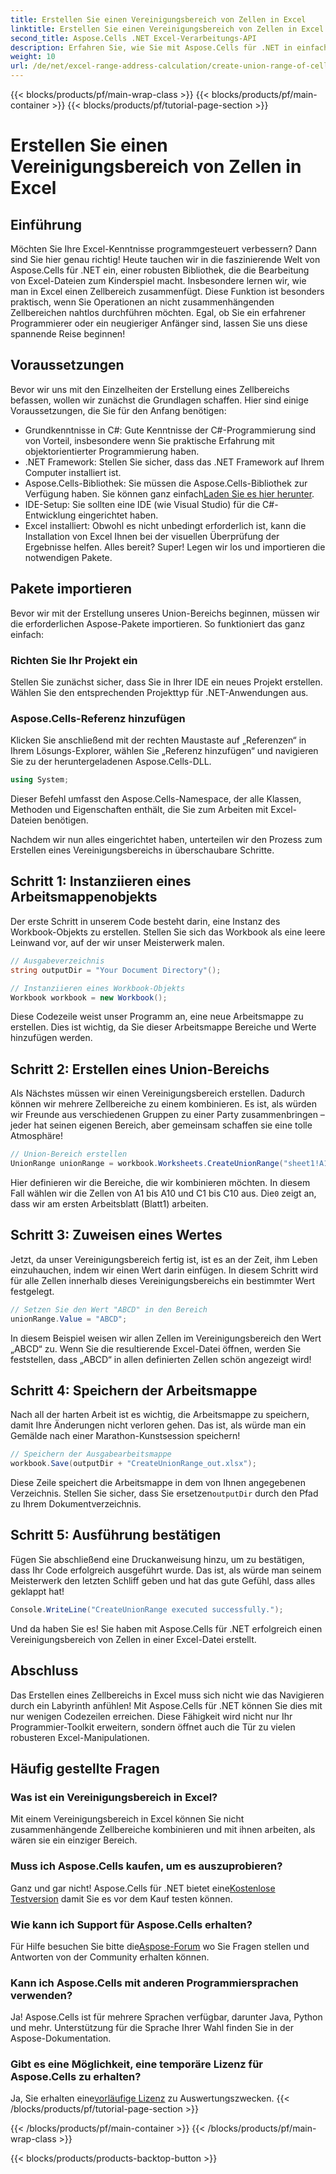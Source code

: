 ```yaml
---
title: Erstellen Sie einen Vereinigungsbereich von Zellen in Excel
linktitle: Erstellen Sie einen Vereinigungsbereich von Zellen in Excel
second_title: Aspose.Cells .NET Excel-Verarbeitungs-API
description: Erfahren Sie, wie Sie mit Aspose.Cells für .NET in einfachen Schritten einen Zellbereich in Excel erstellen. Verbessern Sie Ihre Excel-Kenntnisse programmgesteuert.
weight: 10
url: /de/net/excel-range-address-calculation/create-union-range-of-cells-in-excel/
---
```


{{< blocks/products/pf/main-wrap-class >}}
{{< blocks/products/pf/main-container >}}
{{< blocks/products/pf/tutorial-page-section >}}

# Erstellen Sie einen Vereinigungsbereich von Zellen in Excel

## Einführung
Möchten Sie Ihre Excel-Kenntnisse programmgesteuert verbessern? Dann sind Sie hier genau richtig! Heute tauchen wir in die faszinierende Welt von Aspose.Cells für .NET ein, einer robusten Bibliothek, die die Bearbeitung von Excel-Dateien zum Kinderspiel macht. Insbesondere lernen wir, wie man in Excel einen Zellbereich zusammenfügt. Diese Funktion ist besonders praktisch, wenn Sie Operationen an nicht zusammenhängenden Zellbereichen nahtlos durchführen möchten. Egal, ob Sie ein erfahrener Programmierer oder ein neugieriger Anfänger sind, lassen Sie uns diese spannende Reise beginnen!
## Voraussetzungen
Bevor wir uns mit den Einzelheiten der Erstellung eines Zellbereichs befassen, wollen wir zunächst die Grundlagen schaffen. Hier sind einige Voraussetzungen, die Sie für den Anfang benötigen:
- Grundkenntnisse in C#: Gute Kenntnisse der C#-Programmierung sind von Vorteil, insbesondere wenn Sie praktische Erfahrung mit objektorientierter Programmierung haben.
- .NET Framework: Stellen Sie sicher, dass das .NET Framework auf Ihrem Computer installiert ist.
-  Aspose.Cells-Bibliothek: Sie müssen die Aspose.Cells-Bibliothek zur Verfügung haben. Sie können ganz einfach[Laden Sie es hier herunter](https://releases.aspose.com/cells/net/).
- IDE-Setup: Sie sollten eine IDE (wie Visual Studio) für die C#-Entwicklung eingerichtet haben.
- Excel installiert: Obwohl es nicht unbedingt erforderlich ist, kann die Installation von Excel Ihnen bei der visuellen Überprüfung der Ergebnisse helfen.
Alles bereit? Super! Legen wir los und importieren die notwendigen Pakete.
## Pakete importieren
Bevor wir mit der Erstellung unseres Union-Bereichs beginnen, müssen wir die erforderlichen Aspose-Pakete importieren. So funktioniert das ganz einfach:
### Richten Sie Ihr Projekt ein
Stellen Sie zunächst sicher, dass Sie in Ihrer IDE ein neues Projekt erstellen. Wählen Sie den entsprechenden Projekttyp für .NET-Anwendungen aus.
### Aspose.Cells-Referenz hinzufügen
Klicken Sie anschließend mit der rechten Maustaste auf „Referenzen“ in Ihrem Lösungs-Explorer, wählen Sie „Referenz hinzufügen“ und navigieren Sie zu der heruntergeladenen Aspose.Cells-DLL. 
```csharp
using System;
```
Dieser Befehl umfasst den Aspose.Cells-Namespace, der alle Klassen, Methoden und Eigenschaften enthält, die Sie zum Arbeiten mit Excel-Dateien benötigen.

Nachdem wir nun alles eingerichtet haben, unterteilen wir den Prozess zum Erstellen eines Vereinigungsbereichs in überschaubare Schritte.
## Schritt 1: Instanziieren eines Arbeitsmappenobjekts
Der erste Schritt in unserem Code besteht darin, eine Instanz des Workbook-Objekts zu erstellen. Stellen Sie sich das Workbook als eine leere Leinwand vor, auf der wir unser Meisterwerk malen.
```csharp
// Ausgabeverzeichnis
string outputDir = "Your Document Directory"();

// Instanziieren eines Workbook-Objekts
Workbook workbook = new Workbook();
```
Diese Codezeile weist unser Programm an, eine neue Arbeitsmappe zu erstellen. Dies ist wichtig, da Sie dieser Arbeitsmappe Bereiche und Werte hinzufügen werden.
## Schritt 2: Erstellen eines Union-Bereichs
Als Nächstes müssen wir einen Vereinigungsbereich erstellen. Dadurch können wir mehrere Zellbereiche zu einem kombinieren. Es ist, als würden wir Freunde aus verschiedenen Gruppen zu einer Party zusammenbringen – jeder hat seinen eigenen Bereich, aber gemeinsam schaffen sie eine tolle Atmosphäre!
```csharp
// Union-Bereich erstellen
UnionRange unionRange = workbook.Worksheets.CreateUnionRange("sheet1!A1:A10,sheet1!C1:C10", 0);
```
 Hier definieren wir die Bereiche, die wir kombinieren möchten. In diesem Fall wählen wir die Zellen von A1 bis A10 und C1 bis C10 aus. Die`0` zeigt an, dass wir am ersten Arbeitsblatt (Blatt1) arbeiten.
## Schritt 3: Zuweisen eines Wertes
Jetzt, da unser Vereinigungsbereich fertig ist, ist es an der Zeit, ihm Leben einzuhauchen, indem wir einen Wert darin einfügen. In diesem Schritt wird für alle Zellen innerhalb dieses Vereinigungsbereichs ein bestimmter Wert festgelegt.
```csharp
// Setzen Sie den Wert "ABCD" in den Bereich
unionRange.Value = "ABCD";
```
In diesem Beispiel weisen wir allen Zellen im Vereinigungsbereich den Wert „ABCD“ zu. Wenn Sie die resultierende Excel-Datei öffnen, werden Sie feststellen, dass „ABCD“ in allen definierten Zellen schön angezeigt wird!
## Schritt 4: Speichern der Arbeitsmappe
Nach all der harten Arbeit ist es wichtig, die Arbeitsmappe zu speichern, damit Ihre Änderungen nicht verloren gehen. Das ist, als würde man ein Gemälde nach einer Marathon-Kunstsession speichern!
```csharp
// Speichern der Ausgabearbeitsmappe
workbook.Save(outputDir + "CreateUnionRange_out.xlsx");
```
 Diese Zeile speichert die Arbeitsmappe in dem von Ihnen angegebenen Verzeichnis. Stellen Sie sicher, dass Sie ersetzen`outputDir` durch den Pfad zu Ihrem Dokumentverzeichnis. 
## Schritt 5: Ausführung bestätigen
Fügen Sie abschließend eine Druckanweisung hinzu, um zu bestätigen, dass Ihr Code erfolgreich ausgeführt wurde. Das ist, als würde man seinem Meisterwerk den letzten Schliff geben und hat das gute Gefühl, dass alles geklappt hat!
```csharp
Console.WriteLine("CreateUnionRange executed successfully.");
```
Und da haben Sie es! Sie haben mit Aspose.Cells für .NET erfolgreich einen Vereinigungsbereich von Zellen in einer Excel-Datei erstellt.
## Abschluss
Das Erstellen eines Zellbereichs in Excel muss sich nicht wie das Navigieren durch ein Labyrinth anfühlen! Mit Aspose.Cells für .NET können Sie dies mit nur wenigen Codezeilen erreichen. Diese Fähigkeit wird nicht nur Ihr Programmier-Toolkit erweitern, sondern öffnet auch die Tür zu vielen robusteren Excel-Manipulationen. 

## Häufig gestellte Fragen
### Was ist ein Vereinigungsbereich in Excel?
Mit einem Vereinigungsbereich in Excel können Sie nicht zusammenhängende Zellbereiche kombinieren und mit ihnen arbeiten, als wären sie ein einziger Bereich.
### Muss ich Aspose.Cells kaufen, um es auszuprobieren?
 Ganz und gar nicht! Aspose.Cells für .NET bietet eine[Kostenlose Testversion](https://releases.aspose.com/) damit Sie es vor dem Kauf testen können.
### Wie kann ich Support für Aspose.Cells erhalten?
 Für Hilfe besuchen Sie bitte die[Aspose-Forum](https://forum.aspose.com/c/cells/9) wo Sie Fragen stellen und Antworten von der Community erhalten können.
### Kann ich Aspose.Cells mit anderen Programmiersprachen verwenden?
Ja! Aspose.Cells ist für mehrere Sprachen verfügbar, darunter Java, Python und mehr. Unterstützung für die Sprache Ihrer Wahl finden Sie in der Aspose-Dokumentation.
### Gibt es eine Möglichkeit, eine temporäre Lizenz für Aspose.Cells zu erhalten?
 Ja, Sie erhalten eine[vorläufige Lizenz](https://purchase.aspose.com/temporary-license/) zu Auswertungszwecken.
{{< /blocks/products/pf/tutorial-page-section >}}

{{< /blocks/products/pf/main-container >}}
{{< /blocks/products/pf/main-wrap-class >}}

{{< blocks/products/products-backtop-button >}}
